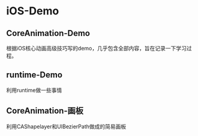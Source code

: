 # iOS-Demo

## CoreAnimation-Demo

根据iOS核心动画高级技巧写的demo，几乎包含全部内容，旨在记录一下学习过程。


## runtime-Demo
利用runtime做一些事情

## CoreAnimation-画板
利用CAShapelayer和UIBezierPath做成的简易画板
